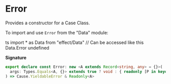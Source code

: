 # Error

Provides a constructor for a Case Class.

To import and use `Error` from the "Data" module:

ts
import \* as Data from "effect/Data"
// Can be accessed like this
Data.Error
undefined

**Signature**

```ts
export declare const Error: new <A extends Record<string, any> = {}>(
  args: Types.Equals<A, {}> extends true ? void : { readonly [P in keyof A]: A[P] }
) => Cause.YieldableError & Readonly<A>
```

